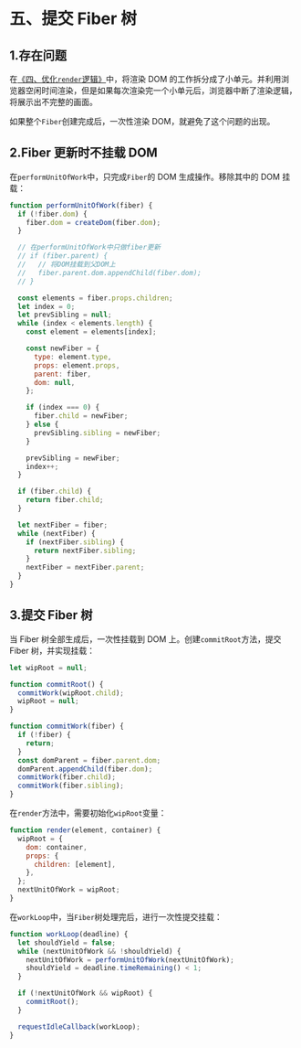 # 五、提交 Fiber 树

## 1.存在问题

在[《四、优化`render`逻辑》](https://github.com/JessYan0913/own-react/tree/master/src/step/step4)中，将渲染 DOM 的工作拆分成了小单元。并利用浏览器空闲时间渲染，但是如果每次渲染完一个小单元后，浏览器中断了渲染逻辑，将展示出不完整的画面。

如果整个`Fiber`创建完成后，一次性渲染 DOM，就避免了这个问题的出现。

## 2.Fiber 更新时不挂载 DOM

在`performUnitOfWork`中，只完成`Fiber`的 DOM 生成操作。移除其中的 DOM 挂载：

```javascript
function performUnitOfWork(fiber) {
  if (!fiber.dom) {
    fiber.dom = createDom(fiber.dom);
  }

  // 在performUnitOfWork中只做fiber更新
  // if (fiber.parent) {
  //   // 将DOM挂载到父DOM上
  //   fiber.parent.dom.appendChild(fiber.dom);
  // }

  const elements = fiber.props.children;
  let index = 0;
  let prevSibling = null;
  while (index < elements.length) {
    const element = elements[index];

    const newFiber = {
      type: element.type,
      props: element.props,
      parent: fiber,
      dom: null,
    };

    if (index === 0) {
      fiber.child = newFiber;
    } else {
      prevSibling.sibling = newFiber;
    }

    prevSibling = newFiber;
    index++;
  }

  if (fiber.child) {
    return fiber.child;
  }

  let nextFiber = fiber;
  while (nextFiber) {
    if (nextFiber.sibling) {
      return nextFiber.sibling;
    }
    nextFiber = nextFiber.parent;
  }
}
```

## 3.提交 Fiber 树

当 Fiber 树全部生成后，一次性挂载到 DOM 上。创建`commitRoot`方法，提交 Fiber 树，并实现挂载：

```javascript
let wipRoot = null;

function commitRoot() {
  commitWork(wipRoot.child);
  wipRoot = null;
}

function commitWork(fiber) {
  if (!fiber) {
    return;
  }
  const domParent = fiber.parent.dom;
  domParent.appendChild(fiber.dom);
  commitWork(fiber.child);
  commitWork(fiber.sibling);
}
```

在`render`方法中，需要初始化`wipRoot`变量：

```javascript
function render(element, container) {
  wipRoot = {
    dom: container,
    props: {
      children: [element],
    },
  };
  nextUnitOfWork = wipRoot;
}
```

在`workLoop`中，当`Fiber`树处理完后，进行一次性提交挂载：

```javascript
function workLoop(deadline) {
  let shouldYield = false;
  while (nextUnitOfWork && !shouldYield) {
    nextUnitOfWork = performUnitOfWork(nextUnitOfWork);
    shouldYield = deadline.timeRemaining() < 1;
  }

  if (!nextUnitOfWork && wipRoot) {
    commitRoot();
  }

  requestIdleCallback(workLoop);
}
```
